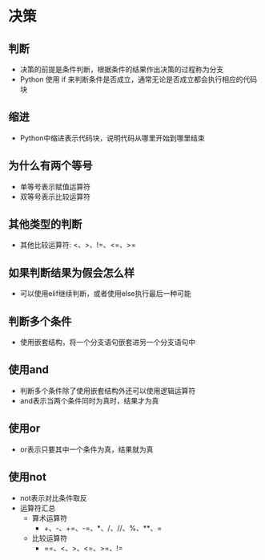 # 决策

## 判断

- 决策的前提是条件判断，根据条件的结果作出决策的过程称为分支
- Python 使用 if 来判断条件是否成立，通常无论是否成立都会执行相应的代码块

## 缩进
- Python中缩进表示代码块，说明代码从哪里开始到哪里结束

## 为什么有两个等号
- 单等号表示赋值运算符
- 双等号表示比较运算符

## 其他类型的判断
- 其他比较运算符: <、>、!=、<=、>=

## 如果判断结果为假会怎么样
- 可以使用elif继续判断，或者使用else执行最后一种可能

## 判断多个条件
- 使用嵌套结构，将一个分支语句嵌套进另一个分支语句中

## 使用and
- 判断多个条件除了使用嵌套结构外还可以使用逻辑运算符
- and表示当两个条件同时为真时，结果才为真

## 使用or
- or表示只要其中一个条件为真，结果就为真

## 使用not
- not表示对比条件取反
- 运算符汇总
  - 算术运算符 
    - +、-、+=、-=、*、/、//、%、**、=
  - 比较运算符
    - ==、<、>、<=、>=、!=